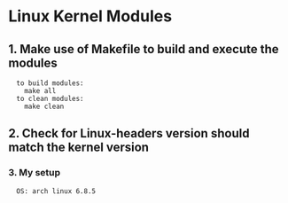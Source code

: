 # Linux Kernel Modules

## 1. Make use of Makefile to build and execute the modules 
      to build modules:
        make all
      to clean modules:
        make clean

## 2. Check for Linux-headers version should match the kernel version

### 3. My setup
      OS: arch linux 6.8.5

